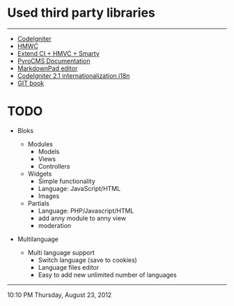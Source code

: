 # Used third party libraries #

----------

- [CodeIgniter](http://codeigniter.com "CodeIgniter")
- [HMWC](https://bitbucket.org/wiredesignz/codeigniter-modular-extensions-hmvc/wiki/Home "Modular Extensions - HMVC makes the CodeIgniter PHP framework modular.")
- [Extend CI + HMVC + Smarty](http://github.com/Vheissu/Ci-Smarty)
- [PyroCMS Documentation](https://github.com/pyrocms/pyrocms-docs)
- [MarkdownPad editor](http://markdownpad.com/ "MarkdownPad is a full-featured Markdown editor for Windows.")
- [CodeIgniter 2.1 internationalization i18n](https://github.com/EllisLab/CodeIgniter/wiki/CodeIgniter-2.1-internationalization-i18n "CodeIgniter 2.1 internationalization i18n")
- [GIT book](http://git-scm.com/book)

# TODO #

- Bloks
  - Modules
     - Models
     - Views
     - Controllers
  - Widgets
     - Simple functionality
     - Language: JavaScript/HTML
     - Images
  - Partials
     - Language: PHP/Javascript/HTML
     - add anny module to anny view
     - moderation
 
- Multilanguage
  - Multi language support
     - Switch language (save to cookies)
     - Language files editor
     - Easy to add new unlimited number of languages


----------
10:10 PM Thursday, August 23, 2012